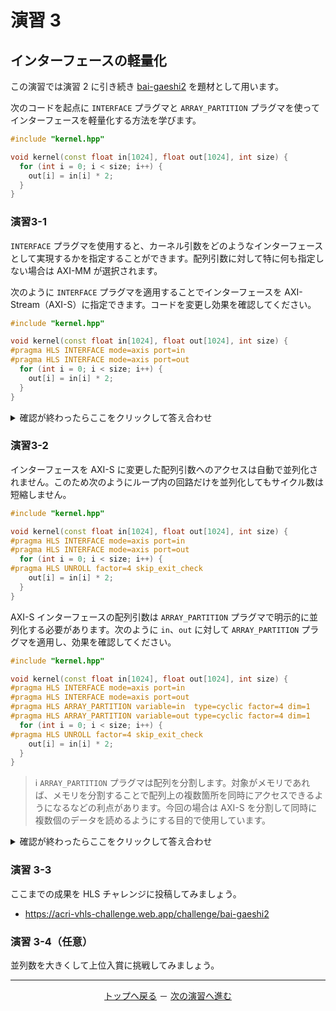 # 演習 3

## インターフェースの軽量化

この演習では演習 2 に引き続き [bai-gaeshi2](https://acri-vhls-challenge.web.app/challenge/bai-gaeshi2) を題材として用います。

次のコードを起点に `INTERFACE` プラグマと `ARRAY_PARTITION` プラグマを使ってインターフェースを軽量化する方法を学びます。

```cpp
#include "kernel.hpp"

void kernel(const float in[1024], float out[1024], int size) {
  for (int i = 0; i < size; i++) {
    out[i] = in[i] * 2;
  }
}
```

### 演習3-1

`INTERFACE` プラグマを使用すると、カーネル引数をどのようなインターフェースとして実現するかを指定することができます。配列引数に対して特に何も指定しない場合は AXI-MM が選択されます。

次のように `INTERFACE` プラグマを適用することでインターフェースを AXI-Stream（AXI-S）に指定できます。コードを変更し効果を確認してください。

```cpp
#include "kernel.hpp"

void kernel(const float in[1024], float out[1024], int size) {
#pragma HLS INTERFACE mode=axis port=in 
#pragma HLS INTERFACE mode=axis port=out
  for (int i = 0; i < size; i++) {
    out[i] = in[i] * 2;
  }
}
```

<details>
  <summary>確認が終わったらここをクリックして答え合わせ</summary>
  
  上記のコードを採点すると次のような結果になります。

  ```
  Bytes of kernel code: 325
  CSim: Pass
  HLS: Pass
  CoSim: Pass
  Resource usage
    FF   : 377
    LUT  : 304
    DSP  : 3
    BRAM : 0
    URAM : 0
  Clock period (ns): 2.246
  Clock frequency (MHz): 445
  Simulation cycle: 1065
  Simulation time (ns): 2391.990
  ```
  
  インターフェースが AXI-MM のときは 1,381 サイクルでしたが、AXI-S に変更することで 1,065 サイクルまで短縮することが分かりました。
</details>

### 演習3-2

インターフェースを AXI-S に変更した配列引数へのアクセスは自動で並列化されません。このため次のようにループ内の回路だけを並列化してもサイクル数は短縮しません。

```cpp
#include "kernel.hpp"

void kernel(const float in[1024], float out[1024], int size) {
#pragma HLS INTERFACE mode=axis port=in 
#pragma HLS INTERFACE mode=axis port=out
  for (int i = 0; i < size; i++) {
#pragma HLS UNROLL factor=4 skip_exit_check
    out[i] = in[i] * 2;
  }
}
```

AXI-S インターフェースの配列引数は `ARRAY_PARTITION` プラグマで明示的に並列化する必要があります。次のように `in`、`out` に対して `ARRAY_PARTITION` プラグマを適用し、効果を確認してください。

```cpp
#include "kernel.hpp"

void kernel(const float in[1024], float out[1024], int size) {
#pragma HLS INTERFACE mode=axis port=in 
#pragma HLS INTERFACE mode=axis port=out
#pragma HLS ARRAY_PARTITION variable=in  type=cyclic factor=4 dim=1 
#pragma HLS ARRAY_PARTITION variable=out type=cyclic factor=4 dim=1
  for (int i = 0; i < size; i++) {
#pragma HLS UNROLL factor=4 skip_exit_check
    out[i] = in[i] * 2;
  }
}
```

> :information_source: `ARRAY_PARTITION` プラグマは配列を分割します。対象がメモリであれば、メモリを分割することで配列上の複数箇所を同時にアクセスできるようになるなどの利点があります。今回の場合は AXI-S を分割して同時に複数個のデータを読めるようにする目的で使用しています。

<details>
  <summary>確認が終わったらここをクリックして答え合わせ</summary>
  
  上記のコードを採点すると次のような結果になります。

  ```
  Bytes of kernel code: 506
  CSim: Pass
  HLS: Pass
  CoSim: Pass
  Resource usage
    FF   : 1385
    LUT  : 907
    DSP  : 12
    BRAM : 0
    URAM : 0
  Clock period (ns): 1.291
  Clock frequency (MHz): 774
  Simulation cycle: 302
  Simulation time (ns): 389.882
  ```
  
  ループ内の回路とインターフェースの両方が並列化され、サイクル数が短縮することが分かりました。
</details>

### 演習 3-3

ここまでの成果を HLS チャレンジに投稿してみましょう。

- https://acri-vhls-challenge.web.app/challenge/bai-gaeshi2

### 演習 3-4（任意）

並列数を大きくして上位入賞に挑戦してみましょう。

<hr>
<p align="center"><a href="..">トップへ戻る</a> － <a href="../lab4-accum/">次の演習へ進む</a></p>